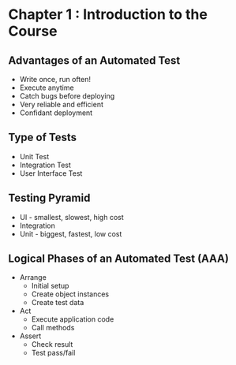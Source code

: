 # Chapter 1 : Introduction to the Course

## Advantages of an Automated Test
- Write once, run often!
- Execute anytime
- Catch bugs before deploying
- Very reliable and efficient
- Confidant deployment

## Type of Tests
- Unit Test
- Integration Test
- User Interface Test

## Testing Pyramid
- UI - smallest, slowest, high cost
- Integration
- Unit - biggest, fastest, low cost

## Logical Phases of an Automated Test (AAA)
- Arrange
    - Initial setup
    - Create object instances
    - Create test data
- Act
    - Execute application code
    - Call methods
- Assert
    - Check result
    - Test pass/fail
